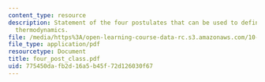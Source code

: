 ```yaml
---
content_type: resource
description: Statement of the four postulates that can be used to define classical
  thermodynamics.
file: /media/https%3A/open-learning-course-data-rc.s3.amazonaws.com/10-40-chemical-engineering-thermodynamics-fall-2003/775450dafb2d16a5b45f72d126030f67_four_post_class.pdf
file_type: application/pdf
resourcetype: Document
title: four_post_class.pdf
uid: 775450da-fb2d-16a5-b45f-72d126030f67
---
```

